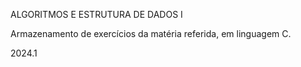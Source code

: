 ALGORITMOS E ESTRUTURA DE DADOS I

Armazenamento de exercícios da matéria referida, em linguagem C.

2024.1
